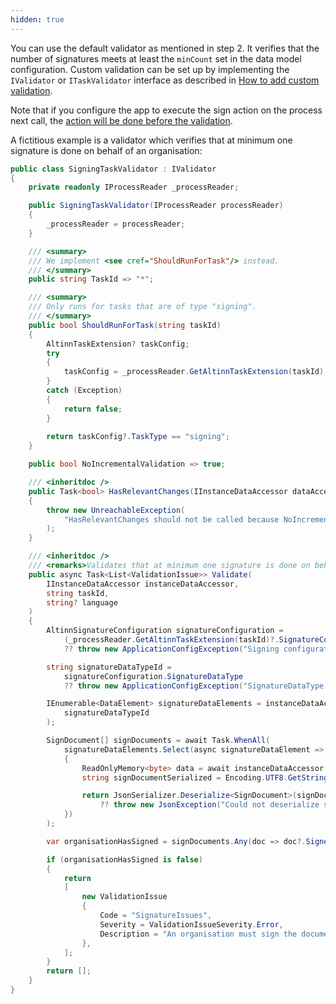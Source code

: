```yaml
---
hidden: true
---
```


You can use the default validator as mentioned in step 2. It verifies that the number of signatures meets at least the
`minCount` set in the data model configuration. Custom validation can be set up by implementing the `IValidator` or `ITaskValidator`
interface as described in [How to add custom validation](/altinn-studio/v8/reference/logic/validation/#server-side-validation).

Note that if you configure the app to execute the sign action on the process next call, the [action will be done before the validation](/altinn-studio/v8/reference/logic/validation/#server-side-validation).

A fictitious example is a validator which verifies that at minimum one signature is done on behalf of an organisation:

```csharp
public class SigningTaskValidator : IValidator
{
    private readonly IProcessReader _processReader;

    public SigningTaskValidator(IProcessReader processReader)
    {
        _processReader = processReader;
    }

    /// <summary>
    /// We implement <see cref="ShouldRunForTask"/> instead.
    /// </summary>
    public string TaskId => "*";

    /// <summary>
    /// Only runs for tasks that are of type "signing".
    /// </summary>
    public bool ShouldRunForTask(string taskId)
    {
        AltinnTaskExtension? taskConfig;
        try
        {
            taskConfig = _processReader.GetAltinnTaskExtension(taskId);
        }
        catch (Exception)
        {
            return false;
        }
        
        return taskConfig?.TaskType == "signing";
    }

    public bool NoIncrementalValidation => true;

    /// <inheritdoc />
    public Task<bool> HasRelevantChanges(IInstanceDataAccessor dataAccessor, string taskId, DataElementChanges changes)
    {
        throw new UnreachableException(
            "HasRelevantChanges should not be called because NoIncrementalValidation is true."
        );
    }

    /// <inheritdoc />
    /// <remarks>Validates that at minimum one signature is done on behalf of an organisation.</remarks>
    public async Task<List<ValidationIssue>> Validate(
        IInstanceDataAccessor instanceDataAccessor,
        string taskId,
        string? language
    )
    {
        AltinnSignatureConfiguration signatureConfiguration =
            (_processReader.GetAltinnTaskExtension(taskId)?.SignatureConfiguration)
            ?? throw new ApplicationConfigException("Signing configuration not found in AltinnTaskExtension");

        string signatureDataTypeId =
            signatureConfiguration.SignatureDataType
            ?? throw new ApplicationConfigException("SignatureDataType is not set in the signature configuration.");

        IEnumerable<DataElement> signatureDataElements = instanceDataAccessor.GetDataElementsForType(
            signatureDataTypeId
        );

        SignDocument[] signDocuments = await Task.WhenAll(
            signatureDataElements.Select(async signatureDataElement =>
            {
                ReadOnlyMemory<byte> data = await instanceDataAccessor.GetBinaryData(signatureDataElement);
                string signDocumentSerialized = Encoding.UTF8.GetString(data.ToArray());

                return JsonSerializer.Deserialize<SignDocument>(signDocumentSerialized)
                    ?? throw new JsonException("Could not deserialize signature document.");
            })
        );

        var organisationHasSigned = signDocuments.Any(doc => doc?.SigneeInfo?.OrganisationNumber is not null);

        if (organisationHasSigned is false)
        {
            return
            [
                new ValidationIssue
                {
                    Code = "SignatureIssues",
                    Severity = ValidationIssueSeverity.Error,
                    Description = "An organisation must sign the document.",
                },
            ];
        }
        return [];
    }
}
```